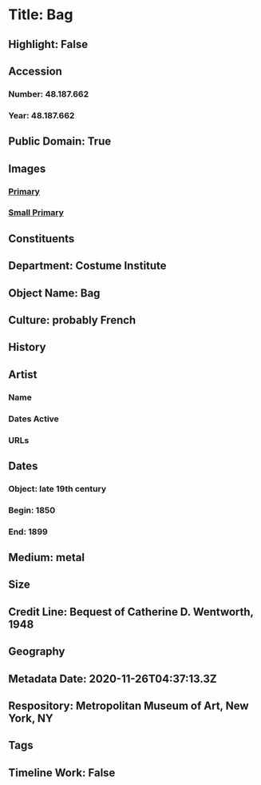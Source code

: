 # Title: Bag
## Highlight: False
## Accession
### Number: 48.187.662
### Year: 48.187.662
## Public Domain: True
## Images
### [Primary](https://images.metmuseum.org/CRDImages/ci/original/48.187.662.jpg)
### [Small Primary](https://images.metmuseum.org/CRDImages/ci/web-large/48.187.662.jpg)
## Constituents
## Department: Costume Institute
## Object Name: Bag
## Culture: probably French
## History
## Artist
### Name
### Dates Active
### URLs
## Dates
### Object: late 19th century
### Begin: 1850
### End: 1899
## Medium: metal
## Size
## Credit Line: Bequest of Catherine D. Wentworth, 1948
## Geography
## Metadata Date: 2020-11-26T04:37:13.3Z
## Respository: Metropolitan Museum of Art, New York, NY
## Tags
## Timeline Work: False